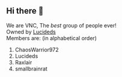 ## Hi there 👋
We are VNC, The *best* group of people ever!  
Owned by [Lucideds](https://github.com/lucideds)  
Members are: (in alphabetical order)  
1. ChaosWarrior972  
2. Lucideds  
3. Raxlair  
4. smallbrainrat  
